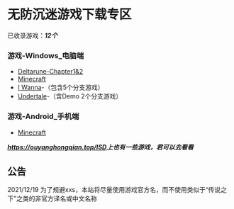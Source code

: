 # 无防沉迷游戏下载专区
已收录游戏：___12个___
### 游戏-Windows_电脑端
- [Deltarune-Chapter1&2](https://ouyanghongqian.top/game/deltarune)
- [Minecraft](https://ouyanghongqian.top/game/minecraft)
- [I Wanna](https://ouyanghongqian.top/game/iwanna)-（包含5个分支游戏）
- [Undertale](https://ouyanghongqian.top/game/undertale)-（含Demo 2个分支游戏）
### 游戏-Android_手机端
- [Minecraft](https://ouyanghongqian.top/game/minecraft)<br/>


___<https://ouyanghongqian.top/ISD>上也有一些游戏，君可以去看看___
## 公告
2021/12/19 为了规避xxs，本站将尽量使用游戏官方名，而不使用类似于“传说之下”之类的非官方译名或中文名称
